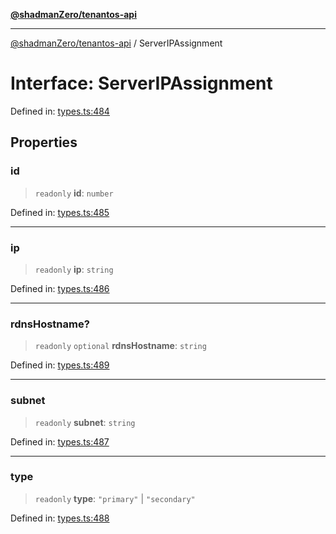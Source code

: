[**@shadmanZero/tenantos-api**](../README.md)

***

[@shadmanZero/tenantos-api](../globals.md) / ServerIPAssignment

# Interface: ServerIPAssignment

Defined in: [types.ts:484](https://github.com/shadmanZero/tenantos-api/blob/1519ecac4035082956b06ca1cf266b8ad4cc7904/src/types.ts#L484)

## Properties

### id

> `readonly` **id**: `number`

Defined in: [types.ts:485](https://github.com/shadmanZero/tenantos-api/blob/1519ecac4035082956b06ca1cf266b8ad4cc7904/src/types.ts#L485)

***

### ip

> `readonly` **ip**: `string`

Defined in: [types.ts:486](https://github.com/shadmanZero/tenantos-api/blob/1519ecac4035082956b06ca1cf266b8ad4cc7904/src/types.ts#L486)

***

### rdnsHostname?

> `readonly` `optional` **rdnsHostname**: `string`

Defined in: [types.ts:489](https://github.com/shadmanZero/tenantos-api/blob/1519ecac4035082956b06ca1cf266b8ad4cc7904/src/types.ts#L489)

***

### subnet

> `readonly` **subnet**: `string`

Defined in: [types.ts:487](https://github.com/shadmanZero/tenantos-api/blob/1519ecac4035082956b06ca1cf266b8ad4cc7904/src/types.ts#L487)

***

### type

> `readonly` **type**: `"primary"` \| `"secondary"`

Defined in: [types.ts:488](https://github.com/shadmanZero/tenantos-api/blob/1519ecac4035082956b06ca1cf266b8ad4cc7904/src/types.ts#L488)
